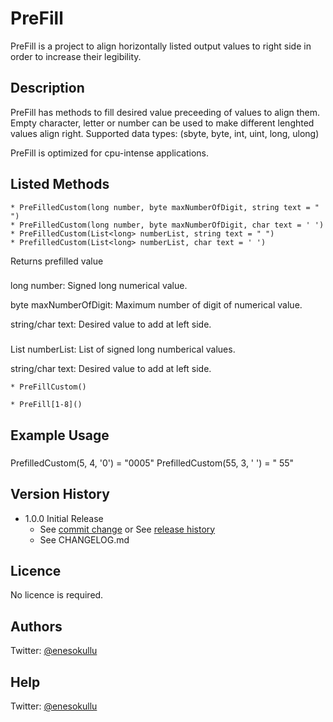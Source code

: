 # PreFill

PreFill is a project to align horizontally listed output values to right side in order to increase their legibility.

## Description

PreFill has methods to fill desired value preceeding of values to align them. Empty character, letter or number can be used to make different lenghted values align right. Supported data types: (sbyte, byte, int, uint, long, ulong)

PreFill is optimized for cpu-intense applications.

## Listed Methods

```
* PreFilledCustom(long number, byte maxNumberOfDigit, string text = " ")
* PreFilledCustom(long number, byte maxNumberOfDigit, char text = ' ')
* PreFilledCustom(List<long> numberList, string text = " ")
* PrefilledCustom(List<long> numberList, char text = ' ')
```
Returns prefilled value

###

long number: Signed long numerical value.

byte maxNumberOfDigit: Maximum number of digit of numerical value.

string/char text: Desired value to add at left side.

###

List<long> numberList: List of signed long numberical values.
 
string/char text: Desired value to add at left side.

```
* PreFillCustom()
```

```
* PreFill[1-8]()
```

## Example Usage

###
 PrefilledCustom(5, 4, '0') = "0005"
 PrefilledCustom(55, 3, ' ') = "  55"

## Version History

* 1.0.0 Initial Release
  * See [commit change](https://github.com/meokullu/PreFill/commits/master) or See [release history](https://github.com/meokullu/PreFill/releases)
  * See CHANGELOG.md

## Licence
No licence is required.

## Authors
Twitter: [@enesokullu](https://twitter.com/EnesOkullu)

## Help
Twitter: [@enesokullu](https://twitter.com/EnesOkullu)
